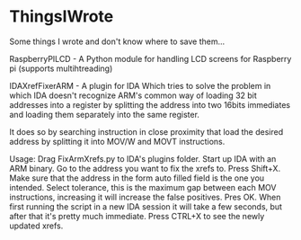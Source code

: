 # ThingsIWrote
Some things I wrote and don't know where to save them...

RaspberryPILCD - A Python module for handling LCD screens for Raspberry pi (supports multihtreading)

IDAXrefFixerARM - A plugin for IDA
Which tries to solve the problem in which IDA doesn't recognize ARM's common way of loading 32 bit addresses into a register by splitting the address into two 16bits immediates and loading them separately into the same register.

It does so by searching instruction in close proximity that load the desired address by splitting it into MOV/W and MOVT instructions.

Usage:
Drag FixArmXrefs.py to IDA's plugins folder.
Start up IDA with an ARM binary.
Go to the address you want to fix the xrefs to.
Press Shift+X.
Make sure that the address in the form auto filled field is the one you intended.
Select tolerance, this is the maximum gap between each MOV instructions, increasing it will increase the false positives.
Pres OK.
When first running the script in a new IDA session it will take a few seconds, but after that it's pretty much immediate.
Press CTRL+X to see the newly updated xrefs.
